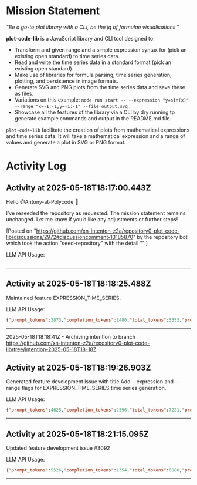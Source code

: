 # Mission Statement

_"Be a go-to plot library with a CLI, be the jq of formulae visualisations."_

**plot-code-lib** is a JavaScript library and CLI tool designed to:
- Transform and given range and a simple expression syntax for (pick an existing open standard) to time series data.
- Read and write the time series data in a standard format (pick an existing open standard).
- Make use of libraries for formula parsing, time series generation, plotting, and persistence in image formats.
- Generate SVG and PNG plots from the time series data and save these as files.
- Variations on this example: `node run start -- --expression "y=sin(x)" --range "x=-1:-1,y=-1:-1" --file output.svg` .
- Showcase all the features of the library via a CLI by dry running tp generate example commands and output in the README.md file.

`plot-code-lib` facilitate the creation of plots from mathematical expressions and time series data. It will take a
mathematical expression and a range of values and generate a plot in SVG or PNG format.
# Activity Log

## Activity at 2025-05-18T18:17:00.443Z

Hello @Antony-at-Polycode 👋

I’ve reseeded the repository as requested. The mission statement remains unchanged. Let me know if you’d like any adjustments or further steps!

[Posted on "https://github.com/xn-intenton-z2a/repository0-plot-code-lib/discussions/2972#discussioncomment-13185870" by the repository bot which took the action "seed-repository" with the detail "".]

LLM API Usage:

```json
```

---

## Activity at 2025-05-18T18:18:25.488Z

Maintained feature EXPRESSION_TIME_SERIES.

LLM API Usage:

```json
{"prompt_tokens":3873,"completion_tokens":1480,"total_tokens":5353,"prompt_tokens_details":{"cached_tokens":0,"audio_tokens":0},"completion_tokens_details":{"reasoning_tokens":1088,"audio_tokens":0,"accepted_prediction_tokens":0,"rejected_prediction_tokens":0}}
```

---

2025-05-18T18:18:41Z - Archiving intentïon to branch https://github.com/xn-intenton-z2a/repository0-plot-code-lib/tree/intention-2025-05-18T18-18Z

## Activity at 2025-05-18T18:19:26.903Z

Generated feature development issue with title Add --expression and --range flags for EXPRESSION_TIME_SERIES time series generation.

LLM API Usage:

```json
{"prompt_tokens":4625,"completion_tokens":2596,"total_tokens":7221,"prompt_tokens_details":{"cached_tokens":0,"audio_tokens":0},"completion_tokens_details":{"reasoning_tokens":1664,"audio_tokens":0,"accepted_prediction_tokens":0,"rejected_prediction_tokens":0}}
```

---

## Activity at 2025-05-18T18:21:15.095Z

Updated feature development issue #3092

LLM API Usage:

```json
{"prompt_tokens":5526,"completion_tokens":1354,"total_tokens":6880,"prompt_tokens_details":{"cached_tokens":0,"audio_tokens":0},"completion_tokens_details":{"reasoning_tokens":512,"audio_tokens":0,"accepted_prediction_tokens":0,"rejected_prediction_tokens":0}}
```

---

